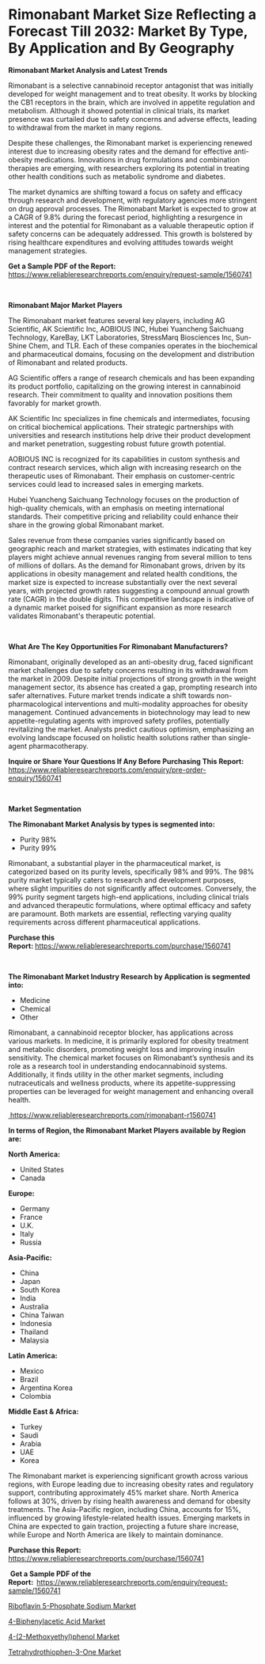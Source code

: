 <p><h1>Rimonabant Market Size Reflecting a Forecast Till 2032: Market By Type, By Application and By Geography</h1></p><p><strong>Rimonabant Market Analysis and Latest Trends</strong></p>
<p><p>Rimonabant is a selective cannabinoid receptor antagonist that was initially developed for weight management and to treat obesity. It works by blocking the CB1 receptors in the brain, which are involved in appetite regulation and metabolism. Although it showed potential in clinical trials, its market presence was curtailed due to safety concerns and adverse effects, leading to withdrawal from the market in many regions.</p><p>Despite these challenges, the Rimonabant market is experiencing renewed interest due to increasing obesity rates and the demand for effective anti-obesity medications. Innovations in drug formulations and combination therapies are emerging, with researchers exploring its potential in treating other health conditions such as metabolic syndrome and diabetes. </p><p>The market dynamics are shifting toward a focus on safety and efficacy through research and development, with regulatory agencies more stringent on drug approval processes. The Rimonabant Market is expected to grow at a CAGR of 9.8% during the forecast period, highlighting a resurgence in interest and the potential for Rimonabant as a valuable therapeutic option if safety concerns can be adequately addressed. This growth is bolstered by rising healthcare expenditures and evolving attitudes towards weight management strategies.</p></p>
<p><strong>Get a Sample PDF of the Report:&nbsp;</strong> <a href="https://www.reliableresearchreports.com/enquiry/request-sample/1560741?utm_campaign=24&utm_medium=2&utm_source=Github&utm_content=ia&utm_term=01022025&utm_id=rimonabant">https://www.reliableresearchreports.com/enquiry/request-sample/1560741</a></p>
<p>&nbsp;</p>
<p><strong>Rimonabant Major Market Players</strong></p>
<p><p>The Rimonabant market features several key players, including AG Scientific, AK Scientific Inc, AOBIOUS INC, Hubei Yuancheng Saichuang Technology, KareBay, LKT Laboratories, StressMarq Biosciences Inc, Sun-Shine Chem, and TLR. Each of these companies operates in the biochemical and pharmaceutical domains, focusing on the development and distribution of Rimonabant and related products.</p><p>AG Scientific offers a range of research chemicals and has been expanding its product portfolio, capitalizing on the growing interest in cannabinoid research. Their commitment to quality and innovation positions them favorably for market growth.</p><p>AK Scientific Inc specializes in fine chemicals and intermediates, focusing on critical biochemical applications. Their strategic partnerships with universities and research institutions help drive their product development and market penetration, suggesting robust future growth potential.</p><p>AOBIOUS INC is recognized for its capabilities in custom synthesis and contract research services, which align with increasing research on the therapeutic uses of Rimonabant. Their emphasis on customer-centric services could lead to increased sales in emerging markets.</p><p>Hubei Yuancheng Saichuang Technology focuses on the production of high-quality chemicals, with an emphasis on meeting international standards. Their competitive pricing and reliability could enhance their share in the growing global Rimonabant market.</p><p>Sales revenue from these companies varies significantly based on geographic reach and market strategies, with estimates indicating that key players might achieve annual revenues ranging from several million to tens of millions of dollars. As the demand for Rimonabant grows, driven by its applications in obesity management and related health conditions, the market size is expected to increase substantially over the next several years, with projected growth rates suggesting a compound annual growth rate (CAGR) in the double digits. This competitive landscape is indicative of a dynamic market poised for significant expansion as more research validates Rimonabant's therapeutic potential.</p></p>
<p>&nbsp;</p>
<p><strong>What Are The Key Opportunities For Rimonabant Manufacturers?</strong></p>
<p><p>Rimonabant, originally developed as an anti-obesity drug, faced significant market challenges due to safety concerns resulting in its withdrawal from the market in 2009. Despite initial projections of strong growth in the weight management sector, its absence has created a gap, prompting research into safer alternatives. Future market trends indicate a shift towards non-pharmacological interventions and multi-modality approaches for obesity management. Continued advancements in biotechnology may lead to new appetite-regulating agents with improved safety profiles, potentially revitalizing the market. Analysts predict cautious optimism, emphasizing an evolving landscape focused on holistic health solutions rather than single-agent pharmacotherapy.</p></p>
<p><strong>Inquire or Share Your Questions If Any Before Purchasing This Report:</strong> <a href="https://www.reliableresearchreports.com/enquiry/pre-order-enquiry/1560741?utm_campaign=24&utm_medium=2&utm_source=Github&utm_content=ia&utm_term=01022025&utm_id=rimonabant">https://www.reliableresearchreports.com/enquiry/pre-order-enquiry/1560741</a></p>
<p>&nbsp;</p>
<p><strong>Market Segmentation</strong></p>
<p><strong>The Rimonabant Market Analysis by types is segmented into:</strong></p>
<p><ul><li>Purity 98%</li><li>Purity 99%</li></ul></p>
<p><p>Rimonabant, a substantial player in the pharmaceutical market, is categorized based on its purity levels, specifically 98% and 99%. The 98% purity market typically caters to research and development purposes, where slight impurities do not significantly affect outcomes. Conversely, the 99% purity segment targets high-end applications, including clinical trials and advanced therapeutic formulations, where optimal efficacy and safety are paramount. Both markets are essential, reflecting varying quality requirements across different pharmaceutical applications.</p></p>
<p><strong>Purchase this Report:&nbsp;</strong><a href="https://www.reliableresearchreports.com/purchase/1560741?utm_campaign=24&utm_medium=2&utm_source=Github&utm_content=ia&utm_term=01022025&utm_id=rimonabant">https://www.reliableresearchreports.com/purchase/1560741</a></p>
<p>&nbsp;</p>
<p><strong>The Rimonabant Market Industry Research by Application is segmented into:</strong></p>
<p><ul><li>Medicine</li><li>Chemical</li><li>Other</li></ul></p>
<p><p>Rimonabant, a cannabinoid receptor blocker, has applications across various markets. In medicine, it is primarily explored for obesity treatment and metabolic disorders, promoting weight loss and improving insulin sensitivity. The chemical market focuses on Rimonabant’s synthesis and its role as a research tool in understanding endocannabinoid systems. Additionally, it finds utility in the other market segments, including nutraceuticals and wellness products, where its appetite-suppressing properties can be leveraged for weight management and enhancing overall health.</p></p>
<p><a href="https://www.reliableresearchreports.com/rimonabant-r1560741?utm_campaign=24&utm_medium=2&utm_source=Github&utm_content=ia&utm_term=01022025&utm_id=rimonabant">&nbsp;https://www.reliableresearchreports.com/rimonabant-r1560741</a></p>
<p><strong>In terms of Region, the Rimonabant Market Players available by Region are:</strong></p>
<p>
    <p> <strong> North America: </strong>
        <ul>
            <li>United States</li>
            <li>Canada</li>
        </ul>
        </p> 
    <p> <strong> Europe: </strong>
        <ul>
            <li>Germany</li>
            <li>France</li>
            <li>U.K.</li>
            <li>Italy</li>
            <li>Russia</li>
        </ul>
        </p> 
    <p> <strong> Asia-Pacific: </strong>
        <ul>
            <li>China</li>
            <li>Japan</li>
            <li>South Korea</li>
            <li>India</li>
            <li>Australia</li>
            <li>China Taiwan</li>
            <li>Indonesia</li>
            <li>Thailand</li>
            <li>Malaysia</li>
        </ul>
        </p> 
    <p> <strong> Latin America: </strong>
        <ul>
            <li>Mexico</li>
            <li>Brazil</li>
            <li>Argentina Korea</li>
            <li>Colombia</li>
        </ul>
        </p> 
    <p> <strong> Middle East & Africa: </strong>
        <ul>
            <li>Turkey</li>
            <li>Saudi</li>
            <li>Arabia</li>
            <li>UAE</li>
            <li>Korea</li>
        </ul>
    </p>
    </p>
<p><p>The Rimonabant market is experiencing significant growth across various regions, with Europe leading due to increasing obesity rates and regulatory support, contributing approximately 45% market share. North America follows at 30%, driven by rising health awareness and demand for obesity treatments. The Asia-Pacific region, including China, accounts for 15%, influenced by growing lifestyle-related health issues. Emerging markets in China are expected to gain traction, projecting a future share increase, while Europe and North America are likely to maintain dominance.</p></p>
<p><strong>Purchase this Report: </strong><a href="https://www.reliableresearchreports.com/purchase/1560741?utm_campaign=24&utm_medium=2&utm_source=Github&utm_content=ia&utm_term=01022025&utm_id=rimonabant">https://www.reliableresearchreports.com/purchase/1560741</a></p>
<p>&nbsp;<strong>Get a Sample PDF of the Report:&nbsp;&nbsp;</strong><a href="https://www.reliableresearchreports.com/enquiry/request-sample/1560741?utm_campaign=24&utm_medium=2&utm_source=Github&utm_content=ia&utm_term=01022025&utm_id=rimonabant">https://www.reliableresearchreports.com/enquiry/request-sample/1560741</a></p>
<p><strong></strong></p>
<p><p><a href="https://github.com/elizabethdagraca/Market-Research-Report-List-5/blob/main/riboflavin-5-phosphate-sodium-market.md?utm_campaign=24&utm_medium=2&utm_source=Github&utm_content=ia&utm_term=01022025&utm_id=rimonabant">Riboflavin 5-Phosphate Sodium Market</a></p><p><a href="https://github.com/haaszgettre6/Market-Research-Report-List-1/blob/main/4-biphenylacetic-acid-market.md?utm_campaign=24&utm_medium=2&utm_source=Github&utm_content=ia&utm_term=01022025&utm_id=rimonabant">4-Biphenylacetic Acid Market</a></p><p><a href="https://github.com/zanoligarav/Market-Research-Report-List-1/blob/main/4-2-methoxyethylphenol-market.md?utm_campaign=24&utm_medium=2&utm_source=Github&utm_content=ia&utm_term=01022025&utm_id=rimonabant">4-(2-Methoxyethyl)phenol Market</a></p><p><a href="https://github.com/deyniphytic/Market-Research-Report-List-1/blob/main/tetrahydrothiophen-3-one-market.md?utm_campaign=24&utm_medium=2&utm_source=Github&utm_content=ia&utm_term=01022025&utm_id=rimonabant">Tetrahydrothiophen-3-One Market</a></p></p>